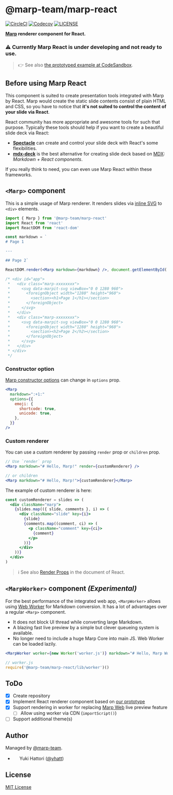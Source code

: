 # @marp-team/marp-react

[![CircleCI](https://img.shields.io/circleci/project/github/marp-team/marp-react/master.svg?style=flat-square)](https://circleci.com/gh/marp-team/marp-react/)
[![Codecov](https://img.shields.io/codecov/c/github/marp-team/marp-react/master.svg?style=flat-square)](https://codecov.io/gh/marp-team/marp-react)
[![LICENSE](https://img.shields.io/github/license/marp-team/marp-react.svg?style=flat-square)](./LICENSE)

**[Marp](https://marp.app) renderer component for React.**

### :warning: Currently Marp React is under developing and not ready to use.

> :point_right: See also [the prototyped example at CodeSandbox][prototype].

[prototype]: https://codesandbox.io/s/kkryjmyy75

## Before using Marp React

This component is suited to create presentation tools integrated with Marp by React. Marp would create the static slide contents consist of plain HTML and CSS, so you have to notice that **it's not suited to control the content of your slide via React**.

React community has more appropriate and awesome tools for such that purpose. Typically these tools should help if you want to create a beautiful slide deck via React:

- **[Spectacle]** can create and control your slide deck with React's some flexibilities.
- **[mdx-deck]** is the best alternative for creating slide deck based on [MDX]: _Markdown + React components_.

[mdx-deck]: https://github.com/jxnblk/mdx-deck
[mdx]: https://mdxjs.com/
[spectacle]: https://github.com/FormidableLabs/spectacle

If you really think to need, you can even use Marp React within these frameworks.

## `<Marp>` component

This is a simple usage of Marp renderer. It renders slides via [inline SVG](https://marpit.marp.app/inline-svg) to `<div>` elements.

```jsx
import { Marp } from '@marp-team/marp-react'
import React from 'react'
import ReactDOM from 'react-dom'

const markdown = `
# Page 1

---

## Page 2`

ReactDOM.render(<Marp markdown={markdown} />, document.getElementById('app'))

/* <div id="app">
 *   <div class="marp-xxxxxxxx">
 *     <svg data-marpit-svg viewBox="0 0 1280 960">
 *       <foreignObject width="1280" height="960">
 *         <section><h1>Page 1</h1></section>
 *       </foreignObject>
 *     </svg>
 *   </div>
 *   <div class="marp-xxxxxxxx">
 *     <svg data-marpit-svg viewBox="0 0 1280 960">
 *       <foreignObject width="1280" height="960">
 *         <section><h2>Page 2</h2></section>
 *       </foreignObject>
 *     </svg>
 *   </div>
 * </div>
 */
```

### Constructor option

[Marp constructor options](https://github.com/marp-team/marp-core#constructor-options) can change in `options` prop.

```jsx
<Marp
  markdown=":+1:"
  options={{
    emoji: {
      shortcode: true,
      unicode: true,
    },
  }}
/>
```

### Custom renderer

You can use a custom renderer by passing `render` prop or `children` prop.

```jsx
// Use `render` prop
<Marp markdown="# Hello, Marp!" render={customRenderer} />

// or children
<Marp markdown="# Hello, Marp!">{customRenderer}</Marp>
```

The example of custom renderer is here:

```jsx
const customRenderer = slides => (
  <div className="marp">
    {slides.map(({ slide, comments }, i) => (
      <div className="slide" key={i}>
        {slide}
        {comments.map((comment, ci) => (
          <p className="comment" key={ci}>
            {comment}
          </p>
        ))}
      </div>
    ))}
  </div>
)
```

> :information_source: See also [Render Props](https://reactjs.org/docs/render-props.html) in the document of React.

## `<MarpWorker>` component _(Experimental)_

For the best performance of the integrated web app, `<MarpWorker>` allows using [Web Worker](https://developer.mozilla.org/en-US/docs/Web/API/Web_Workers_API) for Markdown conversion. It has a lot of advantages over a regular `<Marp>` component.

- It does not block UI thread while converting large Markdown.
- A blazing fast live preview by a simple but clever queueing system is available.
- No longer need to include a huge Marp Core into main JS. Web Worker can be loaded lazily.

```jsx
<MarpWorker worker={new Worker('worker.js')} markdown="# Hello, Marp Worker!" />
```

```javascript
// worker.js
require('@marp-team/marp-react/lib/worker')()
```

## ToDo

- [x] Create repository
- [x] Implement React renderer component based on [our prototype][prototype]
- [x] Support rendering in worker for replacing [Marp Web](https://github.com/marp-team/marp-web) live preview feature
  - [ ] Allow using worker via CDN (`importScript()`)
- [ ] Support additional theme(s)

## Author

Managed by [@marp-team](https://github.com/marp-team).

- <img src="https://github.com/yhatt.png" width="16" height="16"/> Yuki Hattori ([@yhatt](https://github.com/yhatt))

## License

[MIT License](LICENSE)
